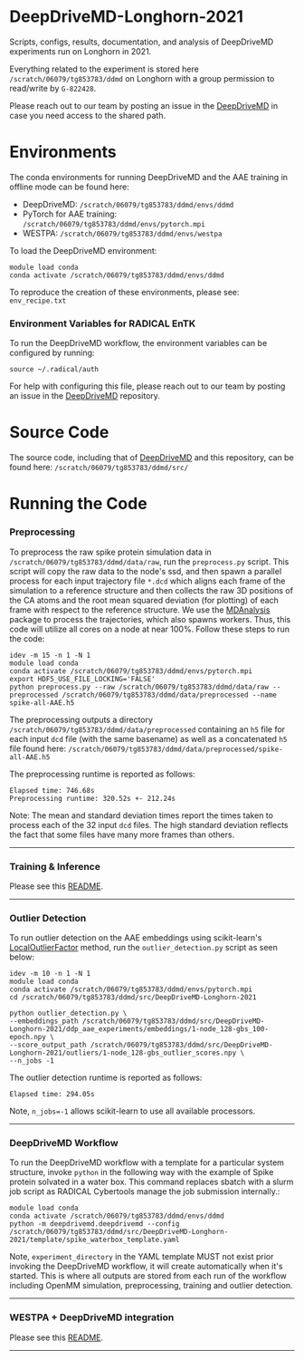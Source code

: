 # DeepDriveMD-Longhorn-2021
Scripts, configs, results, documentation, and analysis of DeepDriveMD experiments run on Longhorn in 2021.

Everything related to the experiment is stored here `/scratch/06079/tg853783/ddmd` on Longhorn with a group permission to read/write by `G-822428`.

Please reach out to our team by posting an issue in the [DeepDriveMD](https://github.com/DeepDriveMD/DeepDriveMD-pipeline) in case you need access to the shared path.

# Environments
The conda environments for running DeepDriveMD and the AAE training in offline mode can be found here:
* DeepDriveMD: `/scratch/06079/tg853783/ddmd/envs/ddmd`
* PyTorch for AAE training: `/scratch/06079/tg853783/ddmd/envs/pytorch.mpi`
* WESTPA: `/scratch/06079/tg853783/ddmd/envs/westpa`

To load the DeepDriveMD environment:
```
module load conda
conda activate /scratch/06079/tg853783/ddmd/envs/ddmd
```

To reproduce the creation of these environments, please see: `env_recipe.txt`

### Environment Variables for RADICAL EnTK
To run the DeepDriveMD workflow, the environment variables can be configured by running: 
```
source ~/.radical/auth
```
For help with configuring this file, please reach out to our team by posting an issue in the [DeepDriveMD](https://github.com/DeepDriveMD/DeepDriveMD-pipeline) repository.

# Source Code
The source code, including that of [DeepDriveMD](https://github.com/DeepDriveMD/DeepDriveMD-pipeline) and this repository, can be found here: `/scratch/06079/tg853783/ddmd/src/`

# Running the Code

### Preprocessing
To preprocess the raw spike protein simulation data in `/scratch/06079/tg853783/ddmd/data/raw`,
run the `preprocess.py` script. This script will copy the raw data to the node's ssd, and then spawn a parallel process 
for each input trajectory file `*.dcd` which aligns each frame of the simulation to a reference structure and then 
collects the raw 3D positions of the CA atoms and the root mean squared deviation (for plotting) of each frame with 
respect to the reference structure. We use the [MDAnalysis](https://www.mdanalysis.org/) package to process the 
trajectories, which also spawns workers. Thus, this code will utilize all cores on a node at near 100%. Follow these steps 
to run the code:
```
idev -m 15 -n 1 -N 1
module load conda
conda activate /scratch/06079/tg853783/ddmd/envs/pytorch.mpi
export HDF5_USE_FILE_LOCKING='FALSE'
python preprocess.py --raw /scratch/06079/tg853783/ddmd/data/raw --preprocessed /scratch/06079/tg853783/ddmd/data/preprocessed --name spike-all-AAE.h5
```

The preprocessing outputs a directory `/scratch/06079/tg853783/ddmd/data/preprocessed` containing
an `h5` file for each input `dcd` file (with the same basename) as well as a concatenated `h5` file
found here: `/scratch/06079/tg853783/ddmd/data/preprocessed/spike-all-AAE.h5`

The preprocessing runtime is reported as follows:
```
Elapsed time: 746.68s
Preprocessing runtime: 320.52s +- 212.24s
```
Note: The mean and standard deviation times report the times taken to process each of the 32 input
`dcd` files. The high standard deviation reflects the fact that some files have many more frames than
others.

***


### Training & Inference

Please see this [README](https://github.com/DeepDriveMD/DeepDriveMD-Longhorn-2021/blob/main/ddp_aae_experiments/README.md).

***

### Outlier Detection

To run outlier detection on the AAE embeddings using scikit-learn's [LocalOutlierFactor](https://scikit-learn.org/stable/modules/generated/sklearn.neighbors.LocalOutlierFactor.html#sklearn.neighbors.LocalOutlierFactor) method,
run the `outlier_detection.py` script as seen below: 

```
idev -m 10 -n 1 -N 1
module load conda
conda activate /scratch/06079/tg853783/ddmd/envs/pytorch.mpi
cd /scratch/06079/tg853783/ddmd/src/DeepDriveMD-Longhorn-2021

python outlier_detection.py \
--embeddings_path /scratch/06079/tg853783/ddmd/src/DeepDriveMD-Longhorn-2021/ddp_aae_experiments/embeddings/1-node_128-gbs_100-epoch.npy \
--score_output_path /scratch/06079/tg853783/ddmd/src/DeepDriveMD-Longhorn-2021/outliers/1-node_128-gbs_outlier_scores.npy \
--n_jobs -1
```

The outlier detection runtime is reported as follows:
```
Elapsed time: 294.05s
```

Note, `n_jobs=-1` allows scikit-learn to use all available processors.

***

### DeepDriveMD Workflow

To run the DeepDriveMD workflow with a template for a particular system structure, invoke `python` in the following way with the example of Spike protein solvated in a water box. This command replaces sbatch with a slurm job script as RADICAL Cybertools manage the job submission internally.:
```
module load conda
conda activate /scratch/06079/tg853783/ddmd/envs/ddmd
python -m deepdrivemd.deepdrivemd --config /scratch/06079/tg853783/ddmd/src/DeepDriveMD-Longhorn-2021/template/spike_waterbox_template.yaml
```

Note, `experiment_directory` in the YAML template MUST not exist prior invoking the DeepDriveMD workflow, it will create automatically when it's started. This is where all outputs are stored from each run of the workflow including OpenMM simulation, preprocessing, training and outlier detection.

***

### WESTPA + DeepDriveMD integration

Please see this [README](https://github.com/DeepDriveMD/DeepDriveMD-Longhorn-2021/blob/main/westpa_deepdrivemd/README.md).

***
